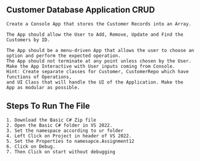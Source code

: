 ## Customer Database Application CRUD

    Create a Console App that stores the Customer Records into an Array.

    The App should allow the User to Add, Remove, Update and Find the Customers by ID.

    The App should be a menu-driven App that allows the user to choose an option and perform the expected operation. 
    The App should not terminate at any point unless chosen by the User.
    Make the App Interactive with User inputs coming from Console.
    Hint: Create separate classes for Customer, CustomerRepo which have functions of Operations, 
    and UI Class that will handle the UI of the Application. Make the       
    App as modular as possible.

## Steps To Run The File
    1. Download the Basic C# Zip file
    2. Open the Basic C# folder in VS 2022.
    3. Set the namespace according to ur folder
    4. Left Click on Project in header of VS 2022.
    5. Set the Properties to namesapce.Assignment12
    6. Click on Debug.
    7. Then Click on start without debugging


